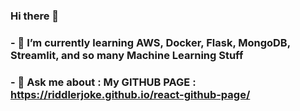 ### Hi there 👋

### - 🌱 I’m currently learning AWS, Docker, Flask, MongoDB, Streamlit, and so many Machine Learning Stuff

### - 💬 Ask me about : My GITHUB PAGE : **https://riddlerjoke.github.io/react-github-page/**

<!--
**Riddlerjoke/Riddlerjoke** is a ✨ _special_ ✨ repository because its `README.md` (this file) appears on your GitHub profile.

Here are some ideas to get you started:

- 🔭 I’m currently working on ...
- 🌱 I’m currently learning ...
- 👯 I’m looking to collaborate on ...
- 🤔 I’m looking for help with ...
- 💬 Ask me about ...
- 📫 How to reach me: ...
- 😄 Pronouns: ...
- ⚡ Fun fact: ...
-->
